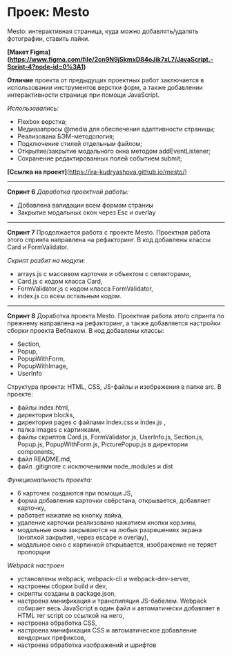 # Проек: Mesto

Mesto: интерактивная страница, куда можно добавлять/удалять фотографии, ставить лайки.

**[Макет Figma] (https://www.figma.com/file/2cn9N9jSkmxD84oJik7xL7/JavaScript.-Sprint-4?node-id=0%3A1)**

**Отличие** проекта от предыдущих проектных работ заключается в использовании инструментов верстки форм, а также добавлении интерактивности странице при помощи JavaScript.

*Использовались:*
* Flexbox верстка;
* Медиазапросы @media для обеспечения адаптивности страницы;
* Реализована БЭМ-методология;
* Подключение стилей отдельным файлом;
* Открытие/закрытие модального окна методом addEventListener;
* Сохранение редактированных полей событием submit;

**[Ссылка на проект]**(https://ira-kudryashova.github.io/mesto/)

----------------------------------------------------------------------------------------------------

**Спринт 6**
*Доработка проектной работы:*
* Добавлена валидации всем формам страниы 
* Закрытие модальных окон через Esc и overlay

----------------------------------------------------------------------------------------------------

**Спринт 7**
Продолжается работа с проекте Mesto.
Проектная работа этого спринта направлена на рефакторинг. 
В код добавлены классы Card и FormValidator.

*Скрипт разбит на модули:*
* arrays.js с массивом карточек и объектом с селекторами,
* Card.js с кодом класса Card,
* FormValidator.js с кодом класса FormValidator,
* index.js со всем остальным кодом.

----------------------------------------------------------------------------------------------------

**Спринт 8**
Доработка проекта Mesto.
Проектная работа этого спринта по прежнему направлена на рефакторинг, а также добавляется настройки сборки проекта Вебпаком. 
В код добавлены классы:
* Section,
* Popup,
* PopupWithForm,
* PopupWithImage,
* UserInfo

Структура проекта: 
HTML, CSS, JS-файлы и изображения в папке src.
В проекте:
* файлы index.html,
* директория blocks,
* директория pages с файлами index.css и index.js ,
* папка images с картинками,
* файлы скриптов Сard.js, FormValidator.js, UserInfo.js, Section.js, Popup.js, PopupWithForm.js, PicturePopup.js в директории components,
* файл README.md,
* файл .gitignore с исключениями node_modules и dist

*Функциональность проекта:*

* 6 карточек создаются при помощи JS,
* форма добавления карточки свёрстана, открывается, добавляет карточку,
* работает нажатие на кнопку лайка,
* удаление карточки реализовано нажатием кнопки корзины,
* модальные окна закрываются на любых разрешениях экрана (кнопкой закрытия, через escape и overlay),
* модальное окно с картинкой открывается, изображение не теряет пропорции

*Webpack настроен*

* установлены webpack, webpack-cli и webpack-dev-server,
* настроены сборки build и dev,
* скрипты созданы в package.json,
* настроена минификация и транспиляция JS-бабелем. Webpack собирает весь JavaScript в один файл и автоматически добавляет в HTML тег script со ссылкой на него,
* настроена обработка CSS,
* настроена минификация CSS и автоматическое добавление вендорных префиксов,
* настроена обработка изображений и шрифтов

